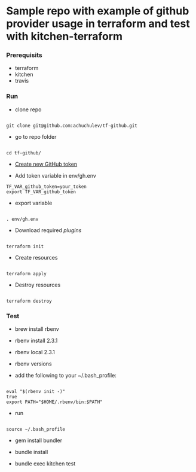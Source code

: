 # Sample repo with example of github provider usage in terraform and test with kitchen-terraform

### Prerequisits

* terraform
* kitchen
* travis

### Run

* clone repo 

```

git clone git@github.com:achuchulev/tf-github.git

```

* go to repo folder

```

cd tf-github/

```

* [Create new GitHub token](https://github.com/settings/tokens) 

* Add token variable in env/gh.env  

```
TF_VAR_github_token=your_token
export TF_VAR_github_token

```

* export variable 

```

. env/gh.env

```

* Download required *plugins*

```

terraform init

```

* Create resources

```

terraform apply

```

* Destroy resources


```

terraform destroy

```

### Test

* brew install rbenv

* rbenv install 2.3.1

* rbenv local 2.3.1

* rbenv versions

* add the following to your ~/.bash_profile:

```

eval "$(rbenv init -)"
true
export PATH="$HOME/.rbenv/bin:$PATH"

```
* run

```

source ~/.bash_profile

```

* gem install bundler

* bundle install

* bundle exec kitchen test
